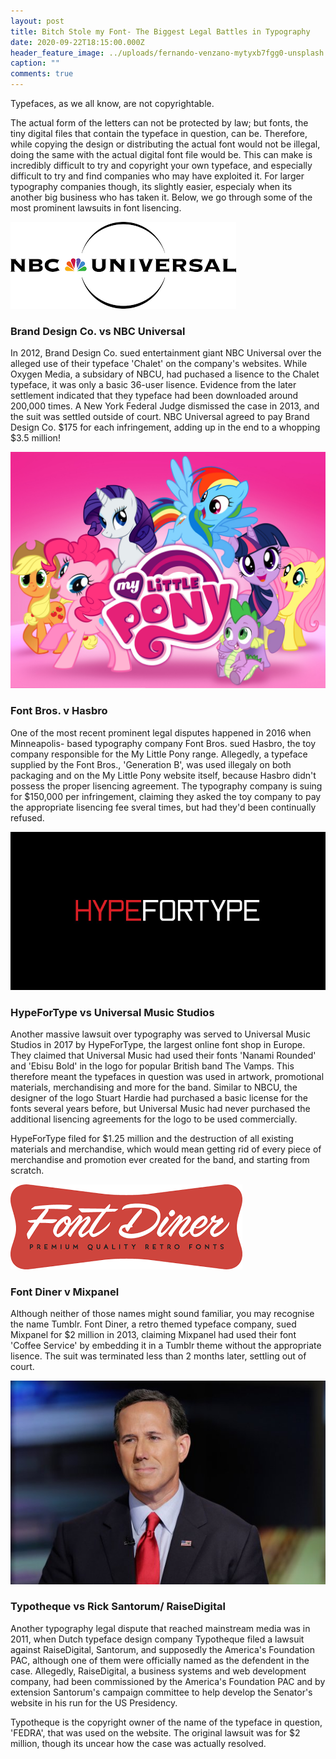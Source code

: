 ```yaml
---
layout: post
title: Bitch Stole my Font- The Biggest Legal Battles in Typography
date: 2020-09-22T18:15:00.000Z
header_feature_image: ../uploads/fernando-venzano-mytyxb7fgg0-unsplash.jpg
caption: ""
comments: true
---
```

Typefaces, as we all know, are not copyrightable.

The actual form of the letters can not be protected by law; but fonts, the tiny digital files that contain the typeface in question, can be. Therefore, while copying the design or distributing the actual font would not be illegal, doing the same with the actual digital font file would be. This can make is incredibly difficult to try and copyright your own typeface, and especially difficult to try and find companies who may have exploited it. For larger typography companies though, its slightly easier, especialy when its another big business who has taken it. Below, we go through some of the most prominent lawsuits in font lisencing.

![Credit: NBC Universal](../uploads/nbc.png)

### **Brand Design Co. vs NBC Universal**

In 2012, Brand Design Co. sued entertainment giant NBC Universal over the alleged use of their typeface 'Chalet' on the company's websites. While Oxygen Media, a subsidary of NBCU, had puchased a lisence to the Chalet typeface, it was only a basic 36-user lisence. Evidence from the later settlement indicated that they typeface had been downloaded around 200,000 times. A New York Federal Judge dismissed the case in 2013, and the suit was settled outside of court. NBC Universal agreed to pay Brand Design Co. $175 for each infringement, adding up in the end to a whopping $3.5 million!

![](../uploads/my-little-pony.jpg)

### Font Bros. v Hasbro

One of the most recent prominent legal disputes happened in 2016 when Minneapolis- based typography company Font Bros. sued Hasbro, the toy company responsible for the My Little Pony range. Allegedly, a typeface supplied by the Font Bros., 'Generation B', was used illegaly on both packaging and on the My Little Pony website itself, because Hasbro didn't possess the proper lisencing agreement. The typography company is suing for $150,000 per infringement, claiming they asked the toy company to pay the appropriate lisencing fee sveral times, but had they'd been continually refused.

![Credit: HypeForType](../uploads/hypefortype.jpg)

### HypeForType vs Universal Music Studios

Another massive lawsuit over typography was served to Universal Music Studios in 2017 by HypeForType, the largest online font shop in Europe. They claimed that Universal Music had used their fonts 'Nanami Rounded' and 'Ebisu Bold' in the logo for popular British band The Vamps. This therefore meant the typefaces in question was used in artwork, promotional materials, merchandising and more for the band. Similar to NBCU, the designer of the logo Stuart Hardie had purchased a basic license for the fonts several years before, but Universal Music had never purchased the additional lisencing agreements for the logo to be used commercially.

HypeForType filed for $1.25 million and the destruction of all existing materials and merchandise, which would mean getting rid of every piece of merchandise and promotion ever created for the band, and starting from scratch.

![Credit: Font Diner](../uploads/font-diner.png)

### Font Diner v Mixpanel

Although neither of those names might sound familiar, you may recognise the name Tumblr. Font Diner, a retro themed typeface company, sued Mixpanel for $2 million in 2013, claiming Mixpanel had used their font 'Coffee Service' by embedding it in a Tumblr theme without the appropriate lisence. The suit was terminated less than 2 months later, settling out of court.

![Credit: Getty Images](../uploads/rick-santorum1.jpg)

### Typotheque vs Rick Santorum/ RaiseDigital

Another typography legal dispute that reached mainstream media was in 2011, when Dutch typeface design company Typotheque filed a lawsuit against RaiseDigital, Santorum, and supposedly the America's Foundation PAC, although one of them were officially named as the defendent in the case. Allegedly, RaiseDigital, a business systems and web development company, had been commissioned by the America's Foundation PAC and by extension Santorum's campaign committee to help develop the Senator's website in his run for the US Presidency.

Typotheque is the copyright owner of the name of the typeface in question, 'FEDRA', that was used on the website. The original lawsuit was for $2 million, though its uncear how the case was actually resolved.